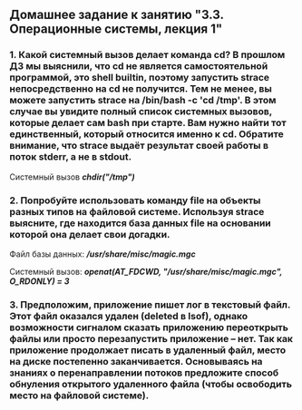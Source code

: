 ## Домашнее задание к занятию "3.3. Операционные системы, лекция 1"  


### 1. Какой системный вызов делает команда cd? В прошлом ДЗ мы выяснили, что cd не является самостоятельной программой, это shell builtin, поэтому запустить strace непосредственно на cd не получится. Тем не менее, вы можете запустить strace на /bin/bash -c 'cd /tmp'. В этом случае вы увидите полный список системных вызовов, которые делает сам bash при старте. Вам нужно найти тот единственный, который относится именно к cd. Обратите внимание, что strace выдаёт результат своей работы в поток stderr, а не в stdout.  

Системный вызов **_chdir("/tmp")_**  


### 2. Попробуйте использовать команду file на объекты разных типов на файловой системе. Используя strace выясните, где находится база данных file на основании которой она делает свои догадки.

Файл базы данных: **_/usr/share/misc/magic.mgc_**  

Системный вызов: **_openat(AT_FDCWD, "/usr/share/misc/magic.mgc", O_RDONLY) = 3_**  

### 3. Предположим, приложение пишет лог в текстовый файл. Этот файл оказался удален (deleted в lsof), однако возможности сигналом сказать приложению переоткрыть файлы или просто перезапустить приложение – нет. Так как приложение продолжает писать в удаленный файл, место на диске постепенно заканчивается. Основываясь на знаниях о перенаправлении потоков предложите способ обнуления открытого удаленного файла (чтобы освободить место на файловой системе).



